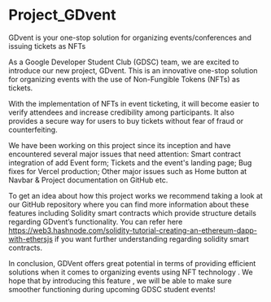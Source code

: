 # Project_GDvent
GDvent is your one-stop solution for organizing events/conferences and issuing tickets as NFTs

As a Google Developer Student Club (GDSC) team, we are excited to introduce our new project, GDvent. This is an innovative one-stop solution for organizing events with the use of Non-Fungible Tokens (NFTs) as tickets. 

With the implementation of NFTs in event ticketing, it will become easier to verify attendees and increase credibility among participants. It also provides a secure way for users to buy tickets without fear of fraud or counterfeiting. 

We have been working on this project since its inception and have encountered several major issues that need attention: Smart contract integration of add Event form; Tickets and the event's landing page; Bug fixes for Vercel production; Other major issues such as Home button at Navbar & Project documentation on GitHub etc.  

To get an idea about how this project works we recommend taking a look at our GitHub repository where you can find more information about these features including Solidity smart contracts which provide structure details regarding GDvent’s functionality. You can refer here https://web3.hashnode.com/solidity-tutorial-creating-an-ethereum-dapp-with-ethersjs if you want further understanding regarding solidity smart contracts.   

In conclusion, GDVent offers great potential in terms of providing efficient solutions when it comes to organizing events using NFT technology . We hope that by introducing this feature , we will be able to make sure smoother functioning during upcoming GDSC student events!
